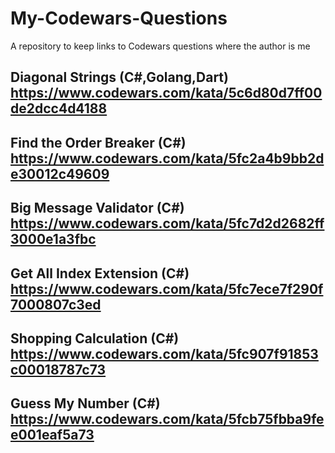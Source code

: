 # My-Codewars-Questions
A repository to keep links to Codewars questions where the author is me

## Diagonal Strings (C#,Golang,Dart) &nbsp; &nbsp; &nbsp; &nbsp; &nbsp; &nbsp; &nbsp; &nbsp; &nbsp; &nbsp; &nbsp; &nbsp; https://www.codewars.com/kata/5c6d80d7ff00de2dcc4d4188
## Find the Order Breaker (C#) &nbsp; &nbsp; &nbsp; &nbsp; &nbsp; &nbsp; &nbsp; &nbsp; &nbsp; &nbsp; &nbsp;  https://www.codewars.com/kata/5fc2a4b9bb2de30012c49609
## Big Message Validator (C#) &nbsp; &nbsp; &nbsp; &nbsp; &nbsp; &nbsp; &nbsp; &nbsp; &nbsp; &nbsp; &nbsp;  https://www.codewars.com/kata/5fc7d2d2682ff3000e1a3fbc
## Get All Index Extension (C#) &nbsp; &nbsp; &nbsp; &nbsp; &nbsp; &nbsp; &nbsp; &nbsp; &nbsp; &nbsp; &nbsp;  https://www.codewars.com/kata/5fc7ece7f290f7000807c3ed
## Shopping Calculation (C#) &nbsp; &nbsp; &nbsp; &nbsp; &nbsp; &nbsp; &nbsp; &nbsp; &nbsp; &nbsp; &nbsp;  https://www.codewars.com/kata/5fc907f91853c00018787c73
## Guess My Number (C#) &nbsp; &nbsp; &nbsp; &nbsp; &nbsp; &nbsp; &nbsp; &nbsp; &nbsp; &nbsp; &nbsp; &nbsp; &nbsp; &nbsp; https://www.codewars.com/kata/5fcb75fbba9fee001eaf5a73
